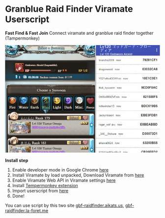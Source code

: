 # Granblue Raid Finder Viramate Userscript
**Fast Find & Fast Join**
Connect viramate and granblue raid finder together (Tampermonkey)

![Preview image](https://raw.githubusercontent.com/NilDigit/Granblue-Raid-Finder-Viramate-Userscript/master/preview.gif)

**Install step**

 1. Enable developer mode in Google Chrome [here](chrome://extensions/)
 2. Install Viramate by load unpacked, Download Viramate from [here](https://github.com/NilDigit/Viramate/archive/master.zip)
 3. Enable Viramate Web API in Viramate settings [here](chrome-extension://fgpokpknehglcioijejfeebigdnbnokj/src/options_custom/index.html)
 4. Install [Tempermonkey extension](https://chrome.google.com/webstore/detail/tampermonkey/dhdgffkkebhmkfjojejmpbldmpobfkfo)
 5. Import userscript from [here](https://raw.githubusercontent.com/NilDigit/Granblue-Raid-Finder-Viramate-Userscript/master/granblue-raid-finder-viramate-userscript.js)
 6. Done!

You can use script by this two site
[gbf-raidfinder.aikats.us](bf-raidfinder.aikats.us), [gbf-raidfinder.la-foret.me](https://gbf-raidfinder.la-foret.me/)